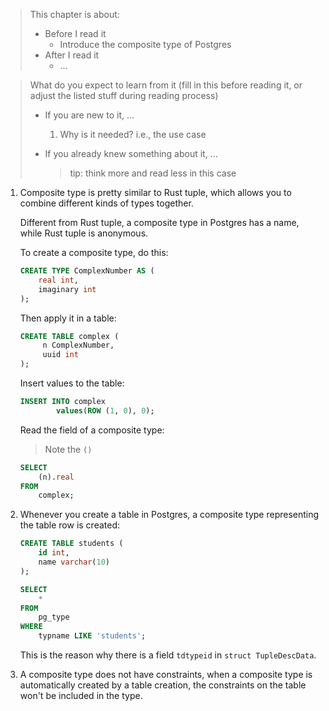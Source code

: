 > This chapter is about:
>
> * Before I read it
>   * Introduce the composite type of Postgres
> * After I read it
>   * ...

> What do you expect to learn from it (fill in this before reading it, or adjust
> the listed stuff during reading process)
>
> * If you are new to it, ...
>
>   1. Why is it needed? i.e., the use case
>
> * If you already knew something about it, ... 
>   > tip: think more and read less in this case

1. Composite type is pretty similar to Rust tuple, which allows you to combine
   different kinds of types together.

   Different from Rust tuple, a composite type in Postgres has a name, while Rust
   tuple is anonymous.

   To create a composite type, do this:
   
   ```sql
   CREATE TYPE ComplexNumber AS (
	   real int,
	   imaginary int
   );
   ```

   Then apply it in a table:

   ```sql
   CREATE TABLE complex (
        n ComplexNumber,
        uuid int
   );
   ```

   Insert values to the table:

   ```sql
   INSERT INTO complex
           values(ROW (1, 0), 0);
   ```

   Read the field of a composite type:

   > Note the `()`

   ```sql
   SELECT
       (n).real
   FROM
       complex;
   ```

2. Whenever you create a table in Postgres, a composite type representing the 
   table row is created:

   ```sql
   CREATE TABLE students (
       id int,
       name varchar(10)
   );

   SELECT
       *
   FROM
       pg_type
   WHERE
       typname LIKE 'students';
   ```

   This is the reason why there is a field `tdtypeid` in `struct TupleDescData`.

3. A composite type does not have constraints, when a composite type is automatically
   created by a table creation, the constraints on the table won't be included in the 
   type.

